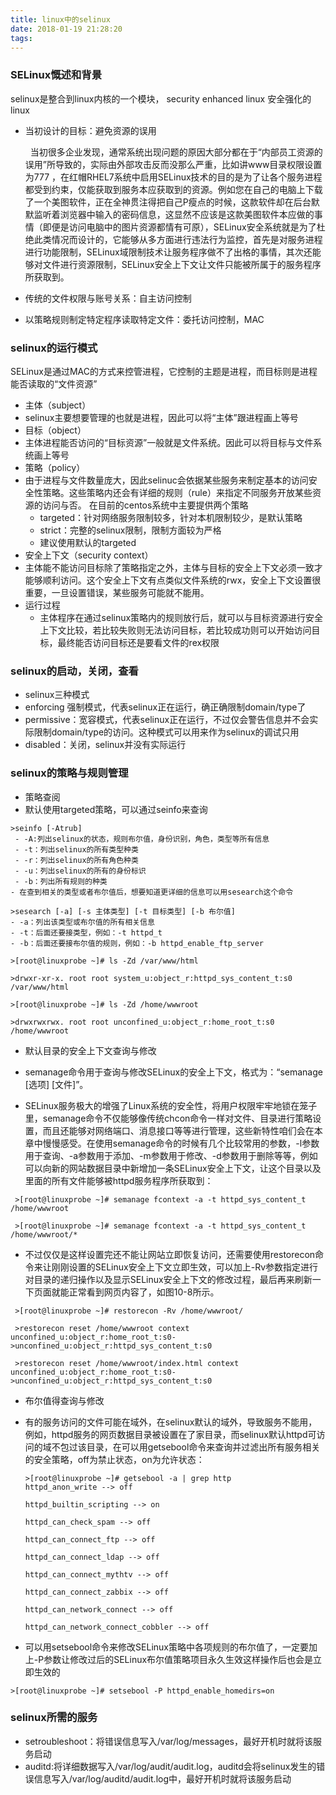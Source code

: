 ```yaml
---
title: linux中的selinux
date: 2018-01-19 21:28:20
tags:
---
```

### SELinux慨述和背景
selinux是整合到linux内核的一个模块，
security enhanced linux 安全强化的linux
- 当初设计的目标：避免资源的误用

  &nbsp;&nbsp;当初很多企业发现，通常系统出现问题的原因大部分都在于“内部员工资源的误用”所导致的，实际由外部攻击反而没那么严重，比如讲www目录权限设置为777
，在红帽RHEL7系统中启用SELinux技术的目的是为了让各个服务进程都受到约束，仅能获取到服务本应获取到的资源。例如您在自己的电脑上下载了一个美图软件，正在全神贯注得把自己P瘦点的时候，这款软件却在后台默默监听着浏览器中输入的密码信息，这显然不应该是这款美图软件本应做的事情（即便是访问电脑中的图片资源都情有可原），SELinux安全系统就是为了杜绝此类情况而设计的，它能够从多方面进行违法行为监控，首先是对服务进程进行功能限制，SELinux域限制技术让服务程序做不了出格的事情，其次还能够对文件进行资源限制，SELinux安全上下文让文件只能被所属于的服务程序所获取到。
- 传统的文件权限与账号关系：自主访问控制
- 以策略规则制定特定程序读取特定文件：委托访问控制，MAC

### selinux的运行模式
SELinux是通过MAC的方式来控管进程，它控制的主题是进程，而目标则是进程能否读取的“文件资源”

- 主体（subject）
 - selinux主要想要管理的也就是进程，因此可以将“主体”跟进程画上等号
- 目标（object）
 - 主体进程能否访问的“目标资源”一般就是文件系统。因此可以将目标与文件系统画上等号
- 策略（policy）
 - 由于进程与文件数量庞大，因此selinuc会依据某些服务来制定基本的访问安全性策略。这些策略内还会有详细的规则（rule）来指定不同服务开放某些资源的访问与否。
 在目前的centos系统中主要提供两个策略
    - targeted：针对网络服务限制较多，针对本机限制较少，是默认策略
    - strict：完整的selinux限制，限制方面较为严格
    - 建议使用默认的targeted
- 安全上下文（security context）
 - 主体能不能访问目标除了策略指定之外，主体与目标的安全上下文必须一致才能够顺利访问。这个安全上下文有点类似文件系统的rwx，安全上下文设置很重要，一旦设置错误，某些服务可能就不能用。
- 运行过程
  - 主体程序在通过selinux策略内的规则放行后，就可以与目标资源进行安全上下文比较，若比较失败则无法访问目标，若比较成功则可以开始访问目标，最终能否访问目标还是要看文件的rex权限

### selinux的启动，关闭，查看

- selinux三种模式
 - enforcing 强制模式，代表selinux正在运行，确正确限制domain/type了
 - permissive：宽容模式，代表selinux正在运行，不过仅会警告信息并不会实际限制domain/type的访问。这种模式可以用来作为selinux的调试只用
 - disabled：关闭，selinux并没有实际运行

### selinux的策略与规则管理

- 策略查阅
 - 默认使用targeted策略，可以通过seinfo来查询

 ```
>seinfo [-Atrub]
  - -A:列出selinux的状态，规则布尔值，身份识别，角色，类型等所有信息
  - -t：列出selinux的所有类型种类
  - -r：列出selinux的所有角色种类
  - -u：列出selinux的所有的身份标识
  - -b：列出所有规则的种类
 - 在查到相关的类型或者布尔值后，想要知道更详细的信息可以用sesearch这个命令
 ```
 ```
>sesearch [-a] [-s 主体类型] [-t 目标类型] [-b 布尔值]
 - -a：列出该类型或布尔值的所有相关信息
 - -t：后面还要接类型，例如：-t httpd_t
 - -b：后面还要接布尔值的规则，例如：-b httpd_enable_ftp_server
```

 ```
 >[root@linuxprobe ~]# ls -Zd /var/www/html

 >drwxr-xr-x. root root system_u:object_r:httpd_sys_content_t:s0 /var/www/html
 ```
 ```
 >[root@linuxprobe ~]# ls -Zd /home/wwwroot

 >drwxrwxrwx. root root unconfined_u:object_r:home_root_t:s0 /home/wwwroot
```
- 默认目录的安全上下文查询与修改

- semanage命令用于查询与修改SELinux的安全上下文，格式为：“semanage [选项] [文件]”。

- SELinux服务极大的增强了Linux系统的安全性，将用户权限牢牢地锁在笼子里，semanage命令不仅能够像传统chcon命令一样对文件、目录进行策略设置，而且还能够对网络端口、消息接口等等进行管理，这些新特性咱们会在本章中慢慢感受。在使用semanage命令的时候有几个比较常用的参数，-l参数用于查询、-a参数用于添加、-m参数用于修改、-d参数用于删除等等，例如可以向新的网站数据目录中新增加一条SELinux安全上下文，让这个目录以及里面的所有文件能够被httpd服务程序所获取到：
```
 >[root@linuxprobe ~]# semanage fcontext -a -t httpd_sys_content_t /home/wwwroot

 >[root@linuxprobe ~]# semanage fcontext -a -t httpd_sys_content_t /home/wwwroot/*
```
- 不过仅仅是这样设置完还不能让网站立即恢复访问，还需要使用restorecon命令来让刚刚设置的SELinux安全上下文立即生效，可以加上-Rv参数指定进行对目录的递归操作以及显示SELinux安全上下文的修改过程，最后再来刷新一下页面就能正常看到网页内容了，如图10-8所示。
```
 >[root@linuxprobe ~]# restorecon -Rv /home/wwwroot/

 >restorecon reset /home/wwwroot context unconfined_u:object_r:home_root_t:s0->unconfined_u:object_r:httpd_sys_content_t:s0

 >restorecon reset /home/wwwroot/index.html context unconfined_u:object_r:home_root_t:s0->unconfined_u:object_r:httpd_sys_content_t:s0
```
- 布尔值得查询与修改

- 有的服务访问的文件可能在域外，在selinux默认的域外，导致服务不能用，例如，httpd服务的网页数据目录被设置在了家目录，而selinux默认httpd可访问的域不包过该目录，在可以用getsebool命令来查询并过滤出所有服务相关的安全策略，off为禁止状态，on为允许状态：

  ```
  >[root@linuxprobe ~]# getsebool -a | grep http
  httpd_anon_write --> off

  httpd_builtin_scripting --> on

  httpd_can_check_spam --> off

  httpd_can_connect_ftp --> off

  httpd_can_connect_ldap --> off

  httpd_can_connect_mythtv --> off

  httpd_can_connect_zabbix --> off

  httpd_can_network_connect --> off

  httpd_can_network_connect_cobbler --> off
  ```

- 可以用setsebool命令来修改SELinux策略中各项规则的布尔值了，一定要加上-P参数让修改过后的SELinux布尔值策略项目永久生效这样操作后也会是立即生效的
```
>[root@linuxprobe ~]# setsebool -P httpd_enable_homedirs=on
```

### selinux所需的服务
- setroubleshoot：将错误信息写入/var/log/messages，最好开机时就将该服务启动
- auditd:将详细数据写入/var/log/audit/audit.log，auditd会将selinux发生的错误信息写入/var/log/auditd/audit.log中，最好开机时就将该服务启动
